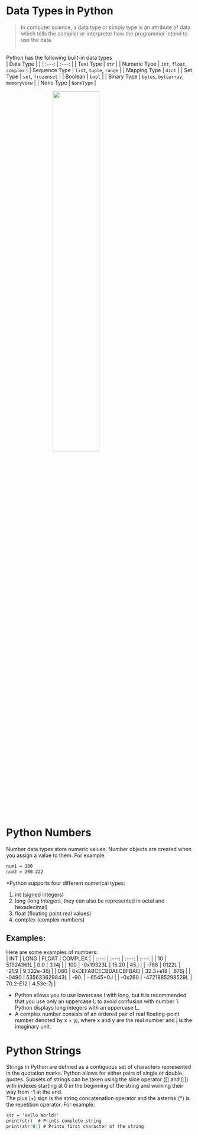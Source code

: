 # Data Types in Python
> In computer science, a data type or simply type is an attribute of data which tells the compiler or interpreter how the programmer intend to use the data.
<br><br>

Python has the following built-in data types <br>
| Data Type | |
| :---: | :---: |
| Text Type | `str` |
| Numeric Type | `int`, `float`, `complex` |
| Sequence Type | `list`, `tuple`, `range` |
| Mapping Type | `dict` |
| Set Type | `set`, `frozenset` |
| Boolean | `bool` |
| Binary Type | `bytes`, `bytearray`, `memoryview` |
| None Type | `NoneType` |

<img style="width:50%; display:block; margin-left:auto; margin-right:auto;" src="https://upload.wikimedia.org/wikipedia/commons/thumb/1/10/Python_3._The_standard_type_hierarchy.png/636px-Python_3._The_standard_type_hierarchy.png"> 

# Python Numbers
Number data types store numeric values. Number objects are created when you assign a value to them. For example:
```md
num1 = 100
num2 = 200.222
```
*Python supports four different numerical types: <br>
1. int (signed integers) <br>
2. long (long integers, they can also be represented in octal and hexadecimal) <br>
3. float (floating point real values) <br>
4. complex (complex numbers)

## Examples:
Here are some examples of numbers: <br>
| INT | LONG | FLOAT | COMPLEX |
| :---: | :---: | :---: | :---: |
| 10 | 51924361L | 0.0 | 3.14j |
| 100 | -0x19323L | 15.20 | 45.j |
| -786 | 0122L | -21.9 | 9.322e-36j |
| 080 | 0xDEFABCECBDAECBFBAEI | 32.3+e18 | .876j |
| -0490 | 535633629843L | -90. | -.6545+0J |
| -0x260 | -4721885298529L | 70.2-E12 | 4.53e-7j |

* Python allows you to use lowercase l with long, but it is recommended that you use only an uppercase L to avoid confusion with number 1. Python displays long integers with an uppercase L. <br>
* A complex number consists of an ordered pair of real floating-point number denoted by x + yj, where x and y are the real number and j is the imaginary unit.

# Python Strings
Strings in Python are defined as a contiguous set of characters represented in the quotation marks. Python allows for either pairs of single or double quotes. Subsets of strings can be taken using the slice operator ([] and [:]) with indexes starting at 0 in the beginning of the string and working their way from -1 at the end. <br>
The plus (+) sign is the string concatenation operator and the asterisk (*) is the repetition operator. For example:
```md
str = 'Hello World!'
print(str)  # Prints complete string
print(str[0]) # Prints first character of the string
```
